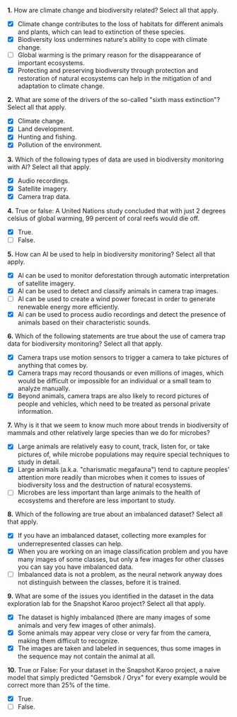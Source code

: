 **1.** How are climate change and biodiversity related? Select all that apply.
- [x] Climate change contributes to the loss of habitats for different animals and plants, which can lead to extinction of these species.
- [x] Biodiversity loss undermines nature's ability to cope with climate change.
- [ ] Global warming is the primary reason for the disappearance of important ecosystems.
- [x] Protecting and preserving biodiversity through protection and restoration of natural ecosystems can help in the mitigation of and adaptation to climate change.

**2.** What are some of the drivers of the so-called "sixth mass extinction"? Select all that apply.
- [x] Climate change.
- [x] Land development.
- [x] Hunting and fishing.
- [x] Pollution of the environment.

**3.** Which of the following types of data are used in biodiversity monitoring with Al? Select all that apply.
- [x] Audio recordings.
- [x] Satellite imagery.
- [x] Camera trap data.

**4.** True or false: A United Nations study concluded that with just 2 degrees celsius of global warming, 99 percent of coral reefs would die off.
- [x] True.
- [ ] False.

**5.** How can Al be used to help in biodiversity monitoring? Select all that apply.
- [x] Al can be used to monitor deforestation through automatic interpretation of satellite imagery.
- [x] Al can be used to detect and classify animals in camera trap images.
- [ ] Al can be used to create a wind power forecast in order to generate renewable energy more efficiently.
- [x] Al can be used to process audio recordings and detect the presence of animals based on their characteristic sounds.

**6.** Which of the following statements are true about the use of camera trap data for biodiversity monitoring? Select all that apply.
- [x] Camera traps use motion sensors to trigger a camera to take pictures of anything that comes by.
- [x] Camera traps may record thousands or even millions of images, which would be difficult or impossible for an individual or a small team to analyze manually.
- [x] Beyond animals, camera traps are also likely to record pictures of people and vehicles, which need to be treated as personal private information.

**7.** Why is it that we seem to know much more about trends in biodiversity of mammals and other relatively large species than we do for microbes?
- [x] Large animals are relatively easy to count, track, listen for, or take pictures of, while microbe populations may require special techniques to study in detail.
- [x] Large animals (a.k.a. "charismatic megafauna") tend to capture peoples' attention more readily than microbes when it comes to issues of biodiversity loss and the destruction of natural ecosystems.
- [ ] Microbes are less important than large animals to the health of ecosystems and therefore are less important to study.

**8.** Which of the following are true about an imbalanced dataset? Select all that apply.
- [x] If you have an imbalanced dataset, collecting more examples for underrepresented classes can help.
- [x] When you are working on an image classification problem and you have many images of some classes, but only a few images for other classes you can say you have imbalanced data.
- [ ] Imbalanced data is not a problem, as the neural network anyway does not distinguish between the classes, before it is trained.

**9.** What are some of the issues you identified in the dataset in the data exploration lab for the Snapshot Karoo project? Select all that apply.
- [x] The dataset is highly imbalanced (there are many images of some animals and very few images of other animals).
- [x] Some animals may appear very close or very far from the camera, making them difficult to recognize.
- [x] The images are taken and labeled in sequences, thus some images in the sequence may not contain the animal at all.

**10.** True or False: For your dataset in the Snapshot Karoo project, a naive model that simply predicted "Gemsbok / Oryx" for every example would be correct more than 25% of the time.
- [x] True.
- [ ] False.
